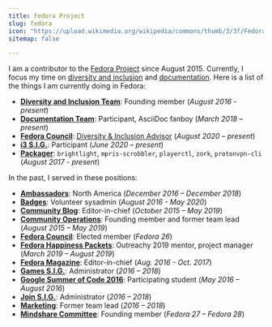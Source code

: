 ```yaml
---
title: Fedora Project
slug: fedora
icon: "https://upload.wikimedia.org/wikipedia/commons/thumb/3/3f/Fedora_logo.svg/2000px-Fedora_logo.svg.png"
sitemap: false

---
```


I am a contributor to the [Fedora Project][1] since August 2015.
Currently, I focus my time on [diversity and inclusion][16] and [documentation][18].
Here is a list of the things I am currently doing in Fedora:

* [**Diversity and Inclusion Team**][2]:
  Founding member (_August 2016 - present_)
* [**Documentation Team**][18]:
  Participant, AsciiDoc fanboy (_March 2018 – present_)
* [**Fedora Council**][8]:
  [Diversity & Inclusion Advisor][16] (_August 2020 – present_)
* [**i3 S.I.G.**][17]:
  Participant (_June 2020 – present_)
* [**Packager**][3]:
  `brightlight`, `mpris-scrobbler`, `playerctl`, `zork`, `protonvpn-cli` (_August 2017 - present_)

In the past, I served in these positions:

* [**Ambassadors**][4]:
  North America (_December 2016 – December 2018_)
* [**Badges**][5]:
  Volunteer sysadmin (_August 2016 - May 2020_)
* [**Community Blog**][6]:
  Editor-in-chief (_October 2015 – May 2019_)
* [**Community Operations**][7]:
  Founding member and former team lead (_August 2015 – May 2019_)
* [**Fedora Council**][8]:
  Elected member (_Fedora 26_)
* [**Fedora Happiness Packets**][9]:
  Outreachy 2019 mentor, project manager (_March 2019 – August 2019_)
* [**Fedora Magazine**][10]:
  Editor-in-chief (_Aug. 2016 - Oct. 2017_)
* [**Games S.I.G.**][11]:
  Administrator (_2016 – 2018_)
* [**Google Summer of Code 2016**][12]:
  Participating student (_May 2016 – August 2016_)
* [**Join S.I.G.**][13]:
  Administrator (_2016 – 2018_)
* [**Marketing**][14]:
  Former team lead (_2016 – 2018_)
* [**Mindshare Committee**][15]:
  Founding member (_Fedora 27 – Fedora 28_)

[1]: https://docs.fedoraproject.org/en-US/project/
[2]: https://docs.fedoraproject.org/en-US/diversity-inclusion/
[3]: https://fedoraproject.org/wiki/Join_the_package_collection_maintainers
[4]: https://fedoraproject.org/wiki/Ambassadors
[5]: https://docs.fedoraproject.org/en-US/badges/
[6]: https://communityblog.fedoraproject.org/author/jflory7/
[7]: https://docs.fedoraproject.org/en-US/commops/
[8]: https://docs.fedoraproject.org/en-US/council/
[9]: https://pagure.io/fedora-commops/fedora-happiness-packets
[10]: https://fedoramagazine.org/author/jflory7/
[11]: https://fedoraproject.org/wiki/SIGs/Games
[12]: https://docs.fedoraproject.org/en-US/mentored-projects/gsoc/2016/
[13]: https://docs.fedoraproject.org/en-US/fedora-join/
[14]: https://fedoraproject.org/wiki/Marketing
[15]: https://docs.fedoraproject.org/en-US/mindshare-committee/
[16]: https://docs.fedoraproject.org/en-US/council/diversity-advisor/
[17]: https://docs.fedoraproject.org/en-US/i3/
[18]: https://docs.fedoraproject.org/en-US/fedora-docs/
